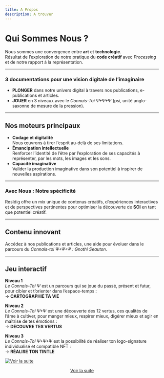 ```yaml
---
title: A Propos
description: A trouver
---
```


# Qui Sommes Nous ?

Nous sommes une convergence entre **art** et **technologie**.  
Résultat de l’exploration de notre pratique du **code créatif** avec _Processing_ et de notre rapport à la représentation.

---

### 3 documentations pour une vision digitale de l’imaginaire

- **PLONGER** dans notre univers digital à travers nos publications, e-publications et articles.
- **JOUER** en 3 niveaux avec le _Connais-Toi Ψ+Ψ+Ψ_ (psi, unité anglo-saxonne de mesure de la pression).

---

## Nos moteurs principaux

- **Codage et digitalité**  
   Nous œuvrons à tirer l’esprit au-delà de ses limitations.
- **Émancipation intellectuelle**  
   Renforcer l’identité de l’être par l’exploration de ses capacités à représenter, par les mots, les images et les sons.
- **Capacité imaginative**  
   Valider la production imaginative dans son potentiel à inspirer de nouvelles aspirations.

---

### Avec Nous : Notre spécificité

ResIdig offre un mix unique de contenus créatifs, d’expériences interactives et de perspectives pertinentes pour optimiser la découverte de **SOI** en tant que potentiel créatif.

---

## Contenu innovant

Accédez à nos publications et articles, une aide pour évoluer dans le parcours du _Connais-toi Ψ+Ψ+Ψ : Gnothi Seauton_.

---

## Jeu interactif

**Niveau 1**  
_Le Connais-Toi Ψ_ est un parcours qui se joue du passé, présent et futur, pour cibler et t’orienter dans l’espace-temps :  
→ **CARTOGRAPHIE TA VIE**

**Niveau 2**  
_Le Connais-Toi Ψ+Ψ_ est une découverte des 12 vertus, ces qualités de l’âme à cultiver, pour manger mieux, respirer mieux, digérer mieux et agir en maîtrise de tes émotions :  
→ **DÉCOUVRE TES VERTUS**

**Niveau 3**  
_Le Connais-Toi Ψ+Ψ+Ψ_ est la possibilité de réaliser ton logo-signature individualisé et compatible NFT :  
→ **RÉALISE TON TINTLE**

[![Voir la suite](/img/chessBoard.png)](/pages/plonger)

<p style="text-align:center;">
  <a href="/pages/plonger">Voir la suite</a>
</p>

